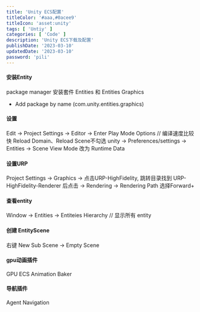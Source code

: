 ```yaml
---
title: 'Unity ECS配置'
titleColor: '#aaa,#0acee9'
titleIcon: 'asset:unity'
tags: [ 'Untiy' ]
categories: [ 'Code' ]
description: 'Unity ECS下载及配置'
publishDate: '2023-03-10'
updatedDate: '2023-03-10'
password: 'pili'
---
```


#### 安装Entity
package manager 安装套件 Entities 和 Entities Graphics
- Add package by name (com.unity.entities.graphics)

#### 设置
Edit -> Project Settings -> Editor -> Enter Play Mode Options // 编译速度比较快 Reload Domain、Reload Scene不勾选
unity -> Preferences/settings -> Entities -> Scene View Mode 改为 Runtime Data

#### 设置URP
Project Settings -> Graphics -> 点击URP-HighFidelity, 跳转目录找到 URP-HighFidelity-Renderer 后点击 -> Rendering -> Rendering Path 选择Forward+

#### 查看entity
Window -> Entities -> Entiteies Hierarchy // 显示所有 entity

#### 创建 EntityScene
右键 New Sub Scene -> Empty Scene

#### gpu动画插件
GPU ECS Animation Baker

#### 导航插件
Agent Navigation